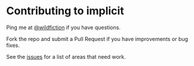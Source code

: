 # Contributing to implicit

Ping me at [@wildfiction](https://twitter.com/wildfiction) if you have
questions.

Fork the repo and submit a Pull Request if you have improvements or bug fixes.

See the [issues](https://github.com/guyellis/implicit/issues) for a list of
areas that need work.
